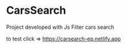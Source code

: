 # CarsSearch

Project developed with Js
Filter cars search

to test click => https://carsearch-ep.netlify.app

